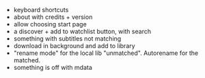 - keyboard shortcuts
- about with credits + version
- allow choosing start page
- a discover + add to watchlist button, with search
- something with subtitles not matching
- download in background and add to library
- "rename mode" for the local lib "unmatched". Autorename for the matched.
- something is off with mdata